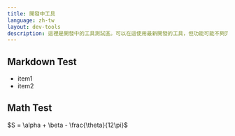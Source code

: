 ```yaml
---
title: 開發中工具
language: zh-tw
layout: dev-tools
description: 這裡是開發中的工具測試區。可以在這使用最新開發的工具，但功能可能不夠完善。請小心使用。
---
```


## Markdown Test

* item1
* item2

## Math Test

$S = \alpha + \beta - \frac{\theta}{12\pi}$